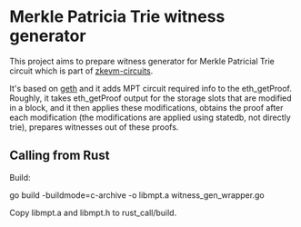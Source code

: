 # Merkle Patricia Trie witness generator

This project aims to prepare witness generator for Merkle Patricial Trie circuit which is part of
[zkevm-circuits](https://github.com/appliedzkp/zkevm-circuits).

It's based on [geth](https://github.com/ethereum/go-ethereum) and it adds MPT circuit required
info to the eth_getProof. Roughly, it takes eth_getProof output for the storage slots that are
modified in a block, and it then applies these modifications, obtains the proof after
each modification (the modifications are applied using statedb, not directly trie),
prepares witnesses out of these proofs.

<!--
What is changed compared to geth:
 * Some statedb and trie methods are made public to enable accessing internal structures.
 -->

 ## Calling from Rust

Build:

go build -buildmode=c-archive -o libmpt.a witness_gen_wrapper.go 

Copy libmpt.a and libmpt.h to rust_call/build.

